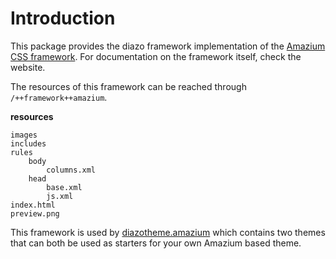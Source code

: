 Introduction
============
This package provides the diazo framework implementation of the
[Amazium CSS framework](http://www.amazium.co.uk/). For documentation
on the framework itself, check the website.

The resources of this framework can be reached through 
`/++framework++amazium`.

**resources**

    images
    includes
    rules
        body
            columns.xml
        head
            base.xml
            js.xml
    index.html
    preview.png

This framework is used by 
[diazotheme.amazium](https://github.com/TH-code/diazotheme.amazium) 
which contains two themes that can both be used as starters for 
your own Amazium based theme.
